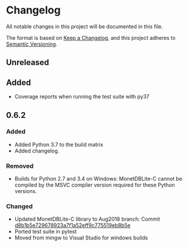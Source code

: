 # Changelog
All notable changes in this project will be documented in this file.

The format is based on [Keep a
Changelog](https://keepachangelog.com/en/1.0.0/), and this project
adheres to [Semantic Versioning](https://semver.org/spec/v2.0.0.html).

## Unreleased
## Added
- Coverage reports when running the test suite with py37
## 0.6.2
### Added
- Added Python 3.7 to the build matrix
- Added changelog.
### Removed
- Builds for Python 2.7 and 3.4 on Windows: MonetDBLite-C cannot be
  compiled by the MSVC compiler version required for these Python
  versions.
### Changed
- Updated MonetDBLite-C library to Aug2018 branch: Commit
  [d8b1b5e729678923a7f1a52eff9c775519eb8b5e](https://github.com/hannesmuehleisen/MonetDBLite-C/commit/d8b1b5e729678923a7f1a52eff9c775519eb8b5e)
- Ported test suite in pytest
- Moved from mingw to Visual Studio for windows builds
